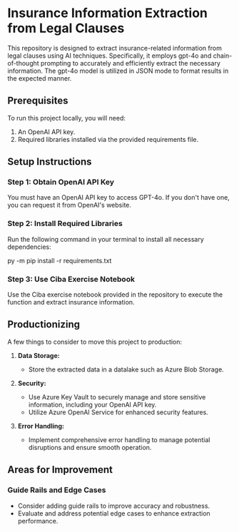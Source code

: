# Insurance Information Extraction from Legal Clauses

This repository is designed to extract insurance-related information from legal clauses using AI techniques. Specifically, it employs gpt-4o and chain-of-thought prompting to accurately and efficiently extract the necessary information. The gpt-4o model is utilized in JSON mode to format results in the expected manner.

## Prerequisites

To run this project locally, you will need:
1. An OpenAI API key.
2. Required libraries installed via the provided requirements file.

## Setup Instructions

### Step 1: Obtain OpenAI API Key
You must have an OpenAI API key to access GPT-4o. If you don't have one, you can request it from OpenAI's website.

### Step 2: Install Required Libraries
Run the following command in your terminal to install all necessary dependencies:

py -m pip install -r requirements.txt

### Step 3: Use Ciba Exercise Notebook
Use the Ciba exercise notebook provided in the repository to execute the function and extract insurance information.

## Productionizing

A few things to consider to move this project to production:

1. **Data Storage:**
   - Store the extracted data in a datalake such as Azure Blob Storage.

2. **Security:**
   - Use Azure Key Vault to securely manage and store sensitive information, including your OpenAI API key.
   - Utilize Azure OpenAI Service for enhanced security features.

3. **Error Handling:**
   - Implement comprehensive error handling to manage potential disruptions and ensure smooth operation.

## Areas for Improvement

### Guide Rails and Edge Cases
- Consider adding guide rails to improve accuracy and robustness.
- Evaluate and address potential edge cases to enhance extraction performance.

